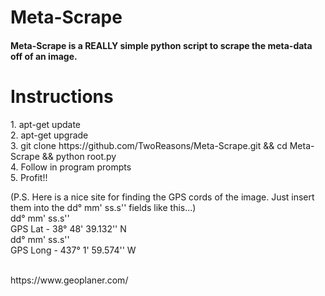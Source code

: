 # Meta-Scrape

<h4>Meta-Scrape is a REALLY simple python script to scrape the meta-data off of an image.</h4>

<h1>Instructions</h1>
<p>
1. apt-get update<br>
2. apt-get upgrade<br>
3. git clone https://github.com/TwoReasons/Meta-Scrape.git && cd Meta-Scrape && python root.py<br>
4. Follow in program prompts<br>
5. Profit!!<br>
  
  (P.S. Here is a nice site for finding the GPS cords of the image. Just insert them into the dd° mm' ss.s'' fields like this...)<br>
          dd° mm' ss.s''<br>
GPS Lat - 38° 48' 39.132'' N<br>
           dd° mm' ss.s''<br>
GPS Long - 437° 1' 59.574'' W<br>

<br>
https://www.geoplaner.com/


</p>

